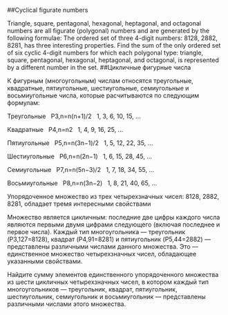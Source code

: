 ##Cyclical figurate numbers

Triangle, square, pentagonal, hexagonal, heptagonal, and octagonal numbers are all figurate (polygonal) numbers and are generated by the following formulae:
The ordered set of three 4-digit numbers: 8128, 2882, 8281, has three interesting properties.
Find the sum of the only ordered set of six cyclic 4-digit numbers for which each polygonal type: triangle, square, pentagonal, hexagonal, heptagonal, and octagonal, is represented by a different number in the set.
##Цикличные фигурные числа

К фигурным (многоугольным) числам относятся треугольные, квадратные, пятиугольные, шестиугольные, семиугольные и восьмиугольные числа, которые расчитываются по следующим формулам:


Треугольные
 
P3,n=n(n+1)/2
 
1, 3, 6, 10, 15, ...


Квадратные
 
P4,n=n2
 
1, 4, 9, 16, 25, ...


Пятиугольные
 
P5,n=n(3n−1)/2
 
1, 5, 12, 22, 35, ...


Шестиугольные
 
P6,n=n(2n−1)
 
1, 6, 15, 28, 45, ...


Семиугольные
 
P7,n=n(5n−3)/2
 
1, 7, 18, 34, 55, ...


Восьмиугольные
 
P8,n=n(3n−2)
 
1, 8, 21, 40, 65, ...


Упорядоченное множество из трех четырехзначных чисел: 8128, 2882, 8281, обладает тремя интересными свойствами

Множество является цикличным: последние две цифры каждого числа являются первыми двумя цифрами следующего (включая последнее и первое числа).
Каждый тип многоугольника — треугольник (P3,127=8128), квадрат (P4,91=8281) и пятиугольник (P5,44=2882) — представлены различными числами данного множества.
Это — единственное множество четырехзначных чисел, обладающее указанными свойствами.

Найдите сумму элементов единственного упорядоченного множества из шести цикличных четырехзначных чисел, в котором каждый тип многоугольников — треугольник, квадрат, пятиугольник, шестиугольник, семиугольник и восьмиугольник — представлены различными числами этого множества.
